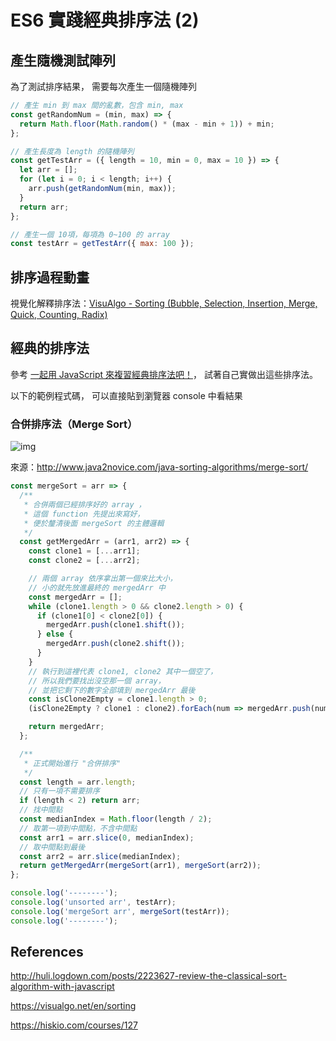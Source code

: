 # ES6 實踐經典排序法 (2)

## 產生隨機測試陣列

為了測試排序結果，
需要每次產生一個隨機陣列

```javascript
// 產生 min 到 max 間的亂數，包含 min, max
const getRandomNum = (min, max) => {
  return Math.floor(Math.random() * (max - min + 1)) + min;
};

// 產生長度為 length 的隨機陣列
const getTestArr = ({ length = 10, min = 0, max = 10 }) => {
  let arr = [];
  for (let i = 0; i < length; i++) {
    arr.push(getRandomNum(min, max));
  }
  return arr;
};

// 產生一個 10項，每項為 0~100 的 array
const testArr = getTestArr({ max: 100 });
```

## 排序過程動畫

視覺化解釋排序法：[VisuAlgo - Sorting (Bubble, Selection, Insertion, Merge, Quick, Counting, Radix)](https://visualgo.net/en/sorting)

## 經典的排序法

參考 [一起用 JavaScript 來複習經典排序法吧！](http://huli.logdown.com/posts/2223627-review-the-classical-sort-algorithm-with-javascript)，
試著自己實做出這些排序法。

以下的範例程式碼，
可以直接貼到瀏覽器 console 中看結果

### 合併排序法（Merge Sort）

![img](/home/newtchen/Documents/MyProjects/git-notebook/source/img/merge.png)

來源：http://www.java2novice.com/java-sorting-algorithms/merge-sort/

```javascript
const mergeSort = arr => {
  /**
   * 合併兩個已經排序好的 array ，
   * 這個 function 先提出來寫好，
   * 便於釐清後面 mergeSort 的主體邏輯
   */
  const getMergedArr = (arr1, arr2) => {
    const clone1 = [...arr1];
    const clone2 = [...arr2];

    // 兩個 array 依序拿出第一個來比大小，
    // 小的就先放進最終的 mergedArr 中
    const mergedArr = [];
    while (clone1.length > 0 && clone2.length > 0) {
      if (clone1[0] < clone2[0]) {
        mergedArr.push(clone1.shift());
      } else {
        mergedArr.push(clone2.shift());
      }
    }
    // 執行到這裡代表 clone1, clone2 其中一個空了，
    // 所以我們要找出沒空那一個 array，
    // 並把它剩下的數字全部填到 mergedArr 最後
    const isClone2Empty = clone1.length > 0;
    (isClone2Empty ? clone1 : clone2).forEach(num => mergedArr.push(num));

    return mergedArr;
  };

  /**
   * 正式開始進行 "合併排序"
   */
  const length = arr.length;
  // 只有一項不需要排序
  if (length < 2) return arr;
  // 找中間點
  const medianIndex = Math.floor(length / 2);
  // 取第一項到中間點，不含中間點
  const arr1 = arr.slice(0, medianIndex);
  // 取中間點到最後
  const arr2 = arr.slice(medianIndex);
  return getMergedArr(mergeSort(arr1), mergeSort(arr2));
};

console.log('--------');
console.log('unsorted arr', testArr);
console.log('mergeSort arr', mergeSort(testArr));
console.log('--------');
```



## References

http://huli.logdown.com/posts/2223627-review-the-classical-sort-algorithm-with-javascript

https://visualgo.net/en/sorting

https://hiskio.com/courses/127